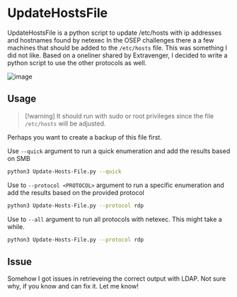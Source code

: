 # UpdateHostsFile
UpdateHostsFile is a python script to update /etc/hosts with ip addresses and hostnames found by netexec
In the OSEP challenges there a a few machines that should be added to the `/etc/hosts` file. This was something I did not like.
Based on a oneliner shared by Extravenger, I decided to write a python script to use the other protocols as well.

![image](https://github.com/user-attachments/assets/32b17e77-e536-490b-bc9a-8dd5a9cf4180)


## Usage
> [!warning] It should run with sudo or root privileges since the file `/etc/hosts` will be adjusted.

Perhaps you want to create a backup of this file first.

Use `--quick` argument to run a quick enumeration and add the results based on SMB
```bash
python3 Update-Hosts-File.py --quick
```

Use to `--protocol <PROTOCOL>` argument to run a specific enumeration and add the results based on the provided protocol
```bash
python3 Update-Hosts-File.py --protocol rdp
```

Use to `--all`  argument to run all protocols with netexec. This might take a while. 
```bash
python3 Update-Hosts-File.py --protocol rdp
```

## Issue
Somehow I got issues in retrieveing the correct output with LDAP. Not sure why, if you know and can fix it. Let me know!
